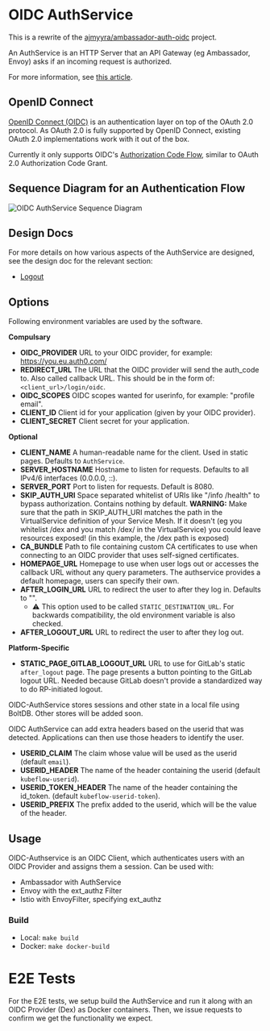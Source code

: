 # OIDC AuthService

This is a rewrite of the [ajmyyra/ambassador-auth-oidc](https://github.com/ajmyyra/ambassador-auth-oidc) project.

An AuthService is an HTTP Server that an API Gateway (eg Ambassador, Envoy) asks if an incoming request is authorized.

For more information, see [this article](https://journal.arrikto.com/kubeflow-authentication-with-istio-dex-5eafdfac4782).

## OpenID Connect

[OpenID Connect (OIDC)](http://openid.net/connect/) is an authentication layer on top of the OAuth 2.0 protocol. As OAuth 2.0 is fully supported by OpenID Connect, existing OAuth 2.0 implementations work with it out of the box.

Currently it only supports OIDC's [Authorization Code Flow](http://openid.net/specs/openid-connect-basic-1_0.html#CodeFlow), similar to OAuth 2.0 Authorization Code Grant.

## Sequence Diagram for an Authentication Flow

![OIDC AuthService Sequence Diagram](docs/media/oidc_authservice_sequence_diagram.svg)

## Design Docs

For more details on how various aspects of the AuthService are designed, see the design doc for the relevant section:
* [Logout](docs/logout.md)

## Options

Following environment variables are used by the software.

**Compulsary**
* **OIDC_PROVIDER** URL to your OIDC provider, for example: https://you.eu.auth0.com/
* **REDIRECT_URL** The URL that the OIDC provider will send the auth_code to. Also called callback URL. This should be in the form of: `<client_url>/login/oidc`.
* **OIDC_SCOPES** OIDC scopes wanted for userinfo, for example: "profile email".
* **CLIENT_ID** Client id for your application (given by your OIDC provider).
* **CLIENT_SECRET** Client secret for your application.

**Optional**
* **CLIENT_NAME** A human-readable name for the client. Used in static pages. Defaults to `AuthService`.
* **SERVER_HOSTNAME** Hostname to listen for requests. Defaults to all IPv4/6 interfaces (0.0.0.0, ::).
* **SERVER_PORT** Port to listen for requests. Default is 8080.
* **SKIP_AUTH_URI** Space separated whitelist of URIs like "/info /health" to bypass authorization. Contains nothing by default.
  **WARNING:** Make sure that the path in SKIP_AUTH_URI matches the path in the VirtualService definition of your Service Mesh. If it doesn't (eg you whitelist /dex and you match /dex/ in the VirtualService) you could leave resources exposed! (in this example, the /dex path is exposed)
* **CA_BUNDLE** Path to file containing custom CA certificates to use when connecting to an OIDC provider that uses self-signed certificates.
* **HOMEPAGE_URL** Homepage to use when user logs out or accesses the callback URL without any query parameters.
  The authservice provides a default homepage, users can specify their own.
* **AFTER_LOGIN_URL** URL to redirect the user to after they log in. Defaults to "".
  * :warning: This option used to be called `STATIC_DESTINATION_URL`. For backwards compatibility, the
    old environment variable is also checked.
* **AFTER_LOGOUT_URL** URL to redirect the user to after they log out.

**Platform-Specific**
* **STATIC_PAGE_GITLAB_LOGOUT_URL** URL to use for GitLab's static `after_logout` page.
  The page presents a button pointing to the GitLab logout URL. Needed because
  GitLab doesn't provide a standardized way to do RP-initiated logout.

OIDC-AuthService stores sessions and other state in a local file using BoltDB.
Other stores will be added soon.

OIDC AuthService can add extra headers based on the userid that was detected.
Applications can then use those headers to identify the user.

* **USERID_CLAIM** The claim whose value will be used as the userid (default `email`).
* **USERID_HEADER** The name of the header containing the userid (default `kubeflow-userid`).
* **USERID_TOKEN_HEADER** The name of the header containing the id_token. (default `kubeflow-userid-token`).
* **USERID_PREFIX** The prefix added to the userid, which will be the value of the header.

## Usage

OIDC-Authservice is an OIDC Client, which authenticates users with an OIDC Provider and assigns them a session.
Can be used with:
* Ambassador with AuthService
* Envoy with the ext_authz Filter
* Istio with EnvoyFilter, specifying ext_authz

### Build

* Local: `make build`
* Docker: `make docker-build`

# E2E Tests

For the E2E tests, we setup build the AuthService and run it along with an OIDC Provider (Dex) as Docker containers.
Then, we issue requests to confirm we get the functionality we expect.
